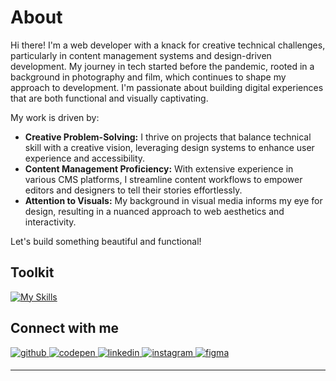 # About

Hi there! I'm a web developer with a knack for creative technical challenges, particularly in content management systems and design-driven development. My journey in tech started before the pandemic, rooted in a background in photography and film, which continues to shape my approach to development. I'm passionate about building digital experiences that are both functional and visually captivating.

My work is driven by:
- **Creative Problem-Solving:** I thrive on projects that balance technical skill with a creative vision, leveraging design systems to enhance user experience and accessibility.
- **Content Management Proficiency:** With extensive experience in various CMS platforms, I streamline content workflows to empower editors and designers to tell their stories effortlessly.
- **Attention to Visuals:** My background in visual media informs my eye for design, resulting in a nuanced approach to web aesthetics and interactivity.

Let's build something beautiful and functional!


## Toolkit
[![My Skills](https://skillicons.dev/icons?i=js,html,css,react,gatsby,sass,styledcomponents,redux,graphql,md,astro,supabase,nextjs,vite,figma,netlify,npm,obsidian,ps,wordpress,typescript,mongodb,cloudflare,emotion,notion,webpack,jest,d3&perline=7)](https://skillicons.dev)


## Connect with me  
<a href="https://github.com/gah-code" target="_blank">
<img src=https://img.shields.io/badge/github-%2324292e.svg?&style=for-the-badge&logo=github&logoColor=white alt=github style="margin-bottom: 5px;" />
</a>
<a href="https://codepen.io/Gilbert-Haro" target="_blank">
<img src=https://img.shields.io/badge/codepen-%23131417.svg?&style=for-the-badge&logo=codepen&logoColor=white alt=codepen style="margin-bottom: 5px;" />
</a>
<a href="https://www.linkedin.com/in/gilbert-haro-2b108222b/" target="_blank">
<img src=https://img.shields.io/badge/linkedin-%231E77B5.svg?&style=for-the-badge&logo=linkedin&logoColor=white alt=linkedin style="margin-bottom: 5px;" />
</a>
<a href="https://www.instagram.com/g_optics/?hl=en" target="_blank">
<img src=https://img.shields.io/badge/instagram-%23000000.svg?&style=for-the-badge&logo=instagram&logoColor=white alt=instagram style="margin-bottom: 5px;" />
</a>  
<a href="https://www.figma.com/design/wQj36CdFHUEHxVd82tcbZU/Wireframing-in-Figma?node-id=107-275&t=Y0nCSIuXbcpE6ECT-1" target="_blank">
<img src=https://img.shields.io/badge/figma-%23000000.svg?&style=for-the-badge&logo=figma&logoColor=white alt=figma style="margin-bottom: 5px;" />
</a>  

  


----

